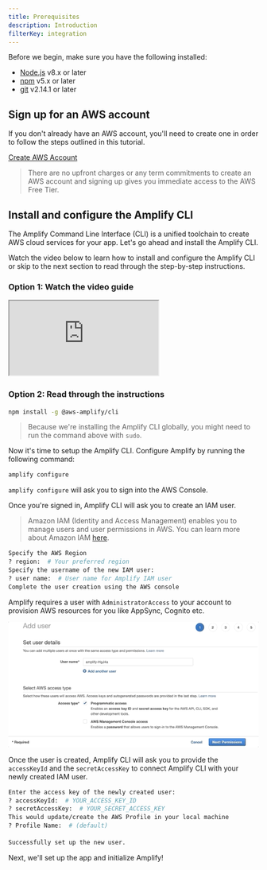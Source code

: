 ```yaml
---
title: Prerequisites
description: Introduction
filterKey: integration
---
```

Before we begin, make sure you have the following installed:

- [Node.js](https://nodejs.org/) v8.x or later
- [npm](https://www.npmjs.com/) v5.x or later
- [git](https://git-scm.com/) v2.14.1 or later

<inline-fragment integration="ios" src="~/start/getting-started/fragments/ios/prereq.md"></inline-fragment>
<inline-fragment integration="android" src="~/start/getting-started/fragments/android/prereq.md"></inline-fragment>
<inline-fragment integration="react" src="~/start/getting-started/fragments/react/prereq.md"></inline-fragment>
<inline-fragment integration="react-native" src="~/start/getting-started/fragments/reactnative/prereq.md"></inline-fragment>

## Sign up for an AWS account

If you don't already have an AWS account, you'll need to create one in order to follow the steps outlined in this tutorial.

[Create AWS Account](https://portal.aws.amazon.com/billing/signup?redirect_url=https%3A%2F%2Faws.amazon.com%2Fregistration-confirmation#/start)

> There are no upfront charges or any term commitments to create an AWS account and signing up gives you immediate access to the AWS Free Tier.

## Install and configure the Amplify CLI

The Amplify Command Line Interface (CLI) is a unified toolchain to create AWS cloud services for your app. Let's go ahead and install the Amplify CLI.

Watch the video below to learn how to install and configure the Amplify CLI or skip to the next section to read through the step-by-step instructions.

### Option 1: Watch the video guide

<iframe
  allowfullscreen
  src="https://www.youtube.com/embed/fWbM5DLh25U"
></iframe>

### Option 2: Read through the instructions
```bash
npm install -g @aws-amplify/cli
```
> Because we're installing the Amplify CLI globally, you might need to run the command above with `sudo`.


Now it's time to setup the Amplify CLI. Configure Amplify by running the following command:

```bash
amplify configure
```

`amplify configure` will ask you to sign into the AWS Console.

Once you're signed in, Amplify CLI will ask you to create an IAM user.
> Amazon IAM (Identity and Access Management) enables you to manage users and user permissions in AWS. You can learn more about Amazon IAM [here](https://aws.amazon.com/iam/).

```bash
Specify the AWS Region
? region:  # Your preferred region
Specify the username of the new IAM user:
? user name:  # User name for Amplify IAM user
Complete the user creation using the AWS console
```

Amplify requires a user with `AdministratorAccess` to your account to provision AWS resources for you like AppSync, Cognito etc.

![image](../../images/user-creation.gif)

Once the user is created, Amplify CLI will ask you to provide the `accessKeyId` and the `secretAccessKey` to connect Amplify CLI with your newly created IAM user.

```bash
Enter the access key of the newly created user:
? accessKeyId:  # YOUR_ACCESS_KEY_ID
? secretAccessKey:  # YOUR_SECRET_ACCESS_KEY
This would update/create the AWS Profile in your local machine
? Profile Name:  # (default)

Successfully set up the new user.
```

Next, we'll set up the app and initialize Amplify!
